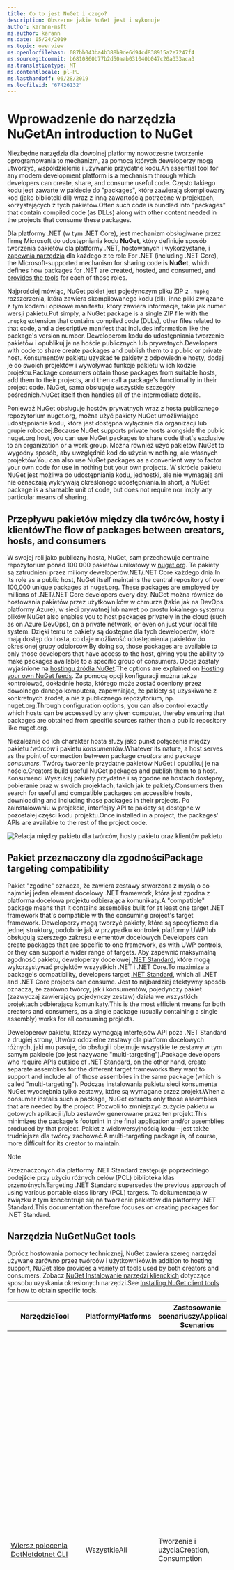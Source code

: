 ```yaml
---
title: Co to jest NuGet i czego?
description: Obszerne jakie NuGet jest i wykonuje
author: karann-msft
ms.author: karann
ms.date: 05/24/2019
ms.topic: overview
ms.openlocfilehash: 087bb043ba4b388b9de6d94cd838915a2e7247f4
ms.sourcegitcommit: b6810860b77b2d50aab031040b047c20a333aca3
ms.translationtype: MT
ms.contentlocale: pl-PL
ms.lasthandoff: 06/28/2019
ms.locfileid: "67426132"
---
```

# <a name="an-introduction-to-nuget"></a><span data-ttu-id="22ffc-103">Wprowadzenie do narzędzia NuGet</span><span class="sxs-lookup"><span data-stu-id="22ffc-103">An introduction to NuGet</span></span>

<span data-ttu-id="22ffc-104">Niezbędne narzędzia dla dowolnej platformy nowoczesne tworzenie oprogramowania to mechanizm, za pomocą których deweloperzy mogą utworzyć, współdzielenie i używanie przydatne kodu.</span><span class="sxs-lookup"><span data-stu-id="22ffc-104">An essential tool for any modern development platform is a mechanism through which developers can create, share, and consume useful code.</span></span> <span data-ttu-id="22ffc-105">Często takiego kodu jest zawarte w pakiecie do "packages", które zawierają skompilowany kod (jako biblioteki dll) wraz z inną zawartością potrzebne w projektach, korzystających z tych pakietów.</span><span class="sxs-lookup"><span data-stu-id="22ffc-105">Often such code is bundled into "packages" that contain compiled code (as DLLs) along with other content needed in the projects that consume these packages.</span></span>

<span data-ttu-id="22ffc-106">Dla platformy .NET (w tym .NET Core), jest mechanizm obsługiwane przez firmę Microsoft do udostępniania kodu **NuGet**, który definiuje sposób tworzenia pakietów dla platformy .NET, hostowanych i wykorzystane, i [zapewnia narzędzia](install-nuget-client-tools.md) dla każdego z te role.</span><span class="sxs-lookup"><span data-stu-id="22ffc-106">For .NET (including .NET Core), the Microsoft-supported mechanism for sharing code is **NuGet**, which defines how packages for .NET are created, hosted, and consumed, and [provides the tools](install-nuget-client-tools.md) for each of those roles.</span></span>

<span data-ttu-id="22ffc-107">Najprościej mówiąc, NuGet pakiet jest pojedynczym pliku ZIP z `.nupkg` rozszerzenia, która zawiera skompilowanego kodu (dll), inne pliki związane z tym kodem i opisowe manifestu, który zawiera informacje, takie jak numer wersji pakietu.</span><span class="sxs-lookup"><span data-stu-id="22ffc-107">Put simply, a NuGet package is a single ZIP file with the `.nupkg` extension that contains compiled code (DLLs), other files related to that code, and a descriptive manifest that includes information like the package's version number.</span></span> <span data-ttu-id="22ffc-108">Deweloperom kodu do udostępniania tworzenie pakietów i opublikuj je na hoście publicznych lub prywatnych.</span><span class="sxs-lookup"><span data-stu-id="22ffc-108">Developers with code to share create packages and publish them to a public or private host.</span></span> <span data-ttu-id="22ffc-109">Konsumentów pakietu uzyskać te pakiety z odpowiednie hosty, dodaj je do swoich projektów i wywoływać funkcje pakietu w ich kodzie projektu.</span><span class="sxs-lookup"><span data-stu-id="22ffc-109">Package consumers obtain those packages from suitable hosts, add them to their projects, and then call a package's functionality in their project code.</span></span> <span data-ttu-id="22ffc-110">NuGet, sama obsługuje wszystkie szczegóły pośrednich.</span><span class="sxs-lookup"><span data-stu-id="22ffc-110">NuGet itself then handles all of the intermediate details.</span></span>

<span data-ttu-id="22ffc-111">Ponieważ NuGet obsługuje hostów prywatnych wraz z hosta publicznego repozytorium nuget.org, można użyć pakiety NuGet umożliwiające udostępnianie kodu, która jest dostępna wyłącznie dla organizacji lub grupie roboczej.</span><span class="sxs-lookup"><span data-stu-id="22ffc-111">Because NuGet supports private hosts alongside the public nuget.org host, you can use NuGet packages to share code that's exclusive to an organization or a work group.</span></span> <span data-ttu-id="22ffc-112">Można również użyć pakietów NuGet to wygodny sposób, aby uwzględnić kod do użycia w nothing, ale własnych projektów.</span><span class="sxs-lookup"><span data-stu-id="22ffc-112">You can also use NuGet packages as a convenient way to factor your own code for use in nothing but your own projects.</span></span> <span data-ttu-id="22ffc-113">W skrócie pakietu NuGet jest możliwa do udostępniania kodu, jednostki, ale nie wymagają ani nie oznaczają wykrywają określonego udostępniania.</span><span class="sxs-lookup"><span data-stu-id="22ffc-113">In short, a NuGet package is a shareable unit of code, but does not require nor imply any particular means of sharing.</span></span>

## <a name="the-flow-of-packages-between-creators-hosts-and-consumers"></a><span data-ttu-id="22ffc-114">Przepływu pakietów między dla twórców, hosty i klientów</span><span class="sxs-lookup"><span data-stu-id="22ffc-114">The flow of packages between creators, hosts, and consumers</span></span>

<span data-ttu-id="22ffc-115">W swojej roli jako publiczny hosta, NuGet, sam przechowuje centralne repozytorium ponad 100 000 pakietów unikatowy w [nuget.org](https://www.nuget.org). Te pakiety są zatrudnieni przez miliony deweloperów.NET/.NET Core każdego dnia.</span><span class="sxs-lookup"><span data-stu-id="22ffc-115">In its role as a public host, NuGet itself maintains the central repository of over 100,000 unique packages at [nuget.org](https://www.nuget.org). These packages are employed by millions of .NET/.NET Core developers every day.</span></span> <span data-ttu-id="22ffc-116">NuGet można również do hostowania pakietów przez użytkowników w chmurze (takie jak na DevOps platformy Azure), w sieci prywatnej lub nawet po prostu lokalnego systemu plików.</span><span class="sxs-lookup"><span data-stu-id="22ffc-116">NuGet also enables you to host packages privately in the cloud (such as on Azure DevOps), on a private network, or even on just your local file system.</span></span> <span data-ttu-id="22ffc-117">Dzięki temu te pakiety są dostępne dla tych deweloperów, które mają dostęp do hosta, co daje możliwość udostępnienia pakietów do określonej grupy odbiorców.</span><span class="sxs-lookup"><span data-stu-id="22ffc-117">By doing so, those packages are available to only those developers that have access to the host, giving you the ability to make packages available to a specific group of consumers.</span></span> <span data-ttu-id="22ffc-118">Opcje zostały wyjaśnione na [hostingu źródła NuGet](hosting-packages/overview.md).</span><span class="sxs-lookup"><span data-stu-id="22ffc-118">The options are explained on [Hosting your own NuGet feeds](hosting-packages/overview.md).</span></span> <span data-ttu-id="22ffc-119">Za pomocą opcji konfiguracji można także kontrolować, dokładnie hosta, którego może zostać oceniony przez dowolnego danego komputera, zapewniając, że pakiety są uzyskiwane z konkretnych źródeł, a nie z publicznego repozytorium, np. nuget.org.</span><span class="sxs-lookup"><span data-stu-id="22ffc-119">Through configuration options, you can also control exactly which hosts can be accessed by any given computer, thereby ensuring that packages are obtained from specific sources rather than a public repository like nuget.org.</span></span>

<span data-ttu-id="22ffc-120">Niezależnie od ich charakter hosta służy jako punkt połączenia między pakietu *twórców* i pakietu *konsumentów*.</span><span class="sxs-lookup"><span data-stu-id="22ffc-120">Whatever its nature, a host serves as the point of connection between package *creators* and package *consumers*.</span></span> <span data-ttu-id="22ffc-121">Twórcy tworzenie przydatne pakietów NuGet i opublikuj je na hoście.</span><span class="sxs-lookup"><span data-stu-id="22ffc-121">Creators build useful NuGet packages and publish them to a host.</span></span> <span data-ttu-id="22ffc-122">Konsumenci Wyszukaj pakiety przydatne i są zgodne na hostach dostępny, pobieranie oraz w swoich projektach, takich jak te pakiety.</span><span class="sxs-lookup"><span data-stu-id="22ffc-122">Consumers then search for useful and compatible packages on accessible hosts, downloading and including those packages in their projects.</span></span> <span data-ttu-id="22ffc-123">Po zainstalowaniu w projekcie, interfejsy API te pakiety są dostępne w pozostałej części kodu projektu.</span><span class="sxs-lookup"><span data-stu-id="22ffc-123">Once installed in a project, the packages' APIs are available to the rest of the project code.</span></span>

![Relacja między pakietu dla twórców, hosty pakietu oraz klientów pakietu](media/nuget-roles.png)

## <a name="package-targeting-compatibility"></a><span data-ttu-id="22ffc-125">Pakiet przeznaczony dla zgodności</span><span class="sxs-lookup"><span data-stu-id="22ffc-125">Package targeting compatibility</span></span>

<span data-ttu-id="22ffc-126">Pakiet "zgodne" oznacza, że zawiera zestawy stworzona z myślą o co najmniej jeden element docelowy .NET framework, która jest zgodna z platforma docelowa projektu odbierająca komunikaty.</span><span class="sxs-lookup"><span data-stu-id="22ffc-126">A "compatible" package means that it contains assemblies built for at least one target .NET framework that's compatible with the consuming project's target framework.</span></span> <span data-ttu-id="22ffc-127">Deweloperzy mogą tworzyć pakiety, które są specyficzne dla jednej struktury, podobnie jak w przypadku kontrolek platformy UWP lub obsługują szerszego zakresu elementów docelowych.</span><span class="sxs-lookup"><span data-stu-id="22ffc-127">Developers can create packages that are specific to one framework, as with UWP controls, or they can support a wider range of targets.</span></span> <span data-ttu-id="22ffc-128">Aby zapewnić maksymalną zgodność pakietu, deweloperzy docelowej [.NET Standard](/dotnet/standard/net-standard), które mogą wykorzystywać projektów wszystkich .NET i .NET Core.</span><span class="sxs-lookup"><span data-stu-id="22ffc-128">To maximize a package's compatibility, developers target [.NET Standard](/dotnet/standard/net-standard), which all .NET and .NET Core projects can consume.</span></span> <span data-ttu-id="22ffc-129">Jest to najbardziej efektywny sposób oznacza, że zarówno twórcy, jak i konsumentów, pojedynczy pakiet (zazwyczaj zawierający pojedynczy zestaw) działa we wszystkich projektach odbierająca komunikaty.</span><span class="sxs-lookup"><span data-stu-id="22ffc-129">This is the most efficient means for both creators and consumers, as a single package (usually containing a single assembly) works for all consuming projects.</span></span>

<span data-ttu-id="22ffc-130">Deweloperów pakietu, którzy wymagają interfejsów API poza .NET Standard z drugiej strony, Utwórz oddzielne zestawy dla platform docelowych różnych, jaki mu pasuje, do obsługi i obejmuje wszystkie te zestawy w tym samym pakiecie (co jest nazywane "multi-targeting").</span><span class="sxs-lookup"><span data-stu-id="22ffc-130">Package developers who require APIs outside of .NET Standard, on the other hand, create separate assemblies for the different target frameworks they want to support and include all of those assemblies in the same package (which is called "multi-targeting").</span></span> <span data-ttu-id="22ffc-131">Podczas instalowania pakietu sieci konsumenta NuGet wyodrębnia tylko zestawy, które są wymagane przez projekt.</span><span class="sxs-lookup"><span data-stu-id="22ffc-131">When a consumer installs such a package, NuGet extracts only those assemblies that are needed by the project.</span></span> <span data-ttu-id="22ffc-132">Pozwoli to zmniejszyć zużycie pakietu w gotowych aplikacji i/lub zestawów generowane przez ten projekt.</span><span class="sxs-lookup"><span data-stu-id="22ffc-132">This minimizes the package's footprint in the final application and/or assemblies produced by that project.</span></span> <span data-ttu-id="22ffc-133">Pakiet z wielowersyjnością kodu – jest także trudniejsze dla twórcy zachować.</span><span class="sxs-lookup"><span data-stu-id="22ffc-133">A multi-targeting package is, of course, more difficult for its creator to maintain.</span></span>

> [!Note]
> <span data-ttu-id="22ffc-134">Przeznaczonych dla platformy .NET Standard zastępuje poprzedniego podejście przy użyciu różnych celów (PCL) biblioteka klas przenośnych.</span><span class="sxs-lookup"><span data-stu-id="22ffc-134">Targeting .NET Standard supersedes the previous approach of using various portable class library (PCL) targets.</span></span> <span data-ttu-id="22ffc-135">Ta dokumentacja w związku z tym koncentruje się na tworzenie pakietów dla platformy .NET Standard.</span><span class="sxs-lookup"><span data-stu-id="22ffc-135">This documentation therefore focuses on creating packages for .NET Standard.</span></span>

## <a name="nuget-tools"></a><span data-ttu-id="22ffc-136">Narzędzia NuGet</span><span class="sxs-lookup"><span data-stu-id="22ffc-136">NuGet tools</span></span>

<span data-ttu-id="22ffc-137">Oprócz hostowania pomocy technicznej, NuGet zawiera szereg narzędzi używane zarówno przez twórców i użytkowników.</span><span class="sxs-lookup"><span data-stu-id="22ffc-137">In addition to hosting support, NuGet also provides a variety of tools used by both creators and consumers.</span></span> <span data-ttu-id="22ffc-138">Zobacz [NuGet Instalowanie narzędzi klienckich](install-nuget-client-tools.md) dotyczące sposobu uzyskania określonych narzędzi.</span><span class="sxs-lookup"><span data-stu-id="22ffc-138">See [Installing NuGet client tools](install-nuget-client-tools.md) for how to obtain specific tools.</span></span>

| <span data-ttu-id="22ffc-139">Narzędzie</span><span class="sxs-lookup"><span data-stu-id="22ffc-139">Tool</span></span> | <span data-ttu-id="22ffc-140">Platformy</span><span class="sxs-lookup"><span data-stu-id="22ffc-140">Platforms</span></span> | <span data-ttu-id="22ffc-141">Zastosowanie scenariuszy</span><span class="sxs-lookup"><span data-stu-id="22ffc-141">Applicable Scenarios</span></span> | <span data-ttu-id="22ffc-142">Opis</span><span class="sxs-lookup"><span data-stu-id="22ffc-142">Description</span></span> |
| --- | --- | --- | --- |
| [<span data-ttu-id="22ffc-143">Wiersz polecenia DotNet</span><span class="sxs-lookup"><span data-stu-id="22ffc-143">dotnet CLI</span></span>](consume-packages/install-use-packages-dotnet-cli.md) | <span data-ttu-id="22ffc-144">Wszystkie</span><span class="sxs-lookup"><span data-stu-id="22ffc-144">All</span></span> | <span data-ttu-id="22ffc-145">Tworzenie i użycia</span><span class="sxs-lookup"><span data-stu-id="22ffc-145">Creation, Consumption</span></span> | <span data-ttu-id="22ffc-146">Narzędzie interfejsu wiersza polecenia dla biblioteki .NET Core i .NET Standard, a dla zestawu SDK stylu projektów środowiska .NET Framework (zobacz [atrybutu zestawu SDK](/dotnet/core/tools/csproj#additions)).</span><span class="sxs-lookup"><span data-stu-id="22ffc-146">CLI tool for .NET Core and .NET Standard libraries, and for SDK-style projects that target .NET Framework (see [SDK attribute](/dotnet/core/tools/csproj#additions)).</span></span> <span data-ttu-id="22ffc-147">Udostępnia pewne interfejs wiersza polecenia NuGet możliwości bezpośrednio w ramach łańcucha narzędzi .NET Core.</span><span class="sxs-lookup"><span data-stu-id="22ffc-147">Provides certain NuGet CLI capabilities directly within the .NET Core tool chain.</span></span> <span data-ttu-id="22ffc-148">Podobnie jak w przypadku interfejsu wiersza polecenia NuGet, wiersz polecenia dotnet nie wchodzi w interakcję z projektów programu Visual Studio.</span><span class="sxs-lookup"><span data-stu-id="22ffc-148">As with the NuGet CLI, the dotnet CLI does not interact with Visual Studio projects.</span></span> |
| [<span data-ttu-id="22ffc-149">Interfejs wiersza polecenia nuget.exe</span><span class="sxs-lookup"><span data-stu-id="22ffc-149">nuget.exe CLI</span></span>](consume-packages/install-use-packages-nuget-cli.md) | <span data-ttu-id="22ffc-150">Wszystkie</span><span class="sxs-lookup"><span data-stu-id="22ffc-150">All</span></span> | <span data-ttu-id="22ffc-151">Tworzenie i użycia</span><span class="sxs-lookup"><span data-stu-id="22ffc-151">Creation, Consumption</span></span> | <span data-ttu-id="22ffc-152">Narzędzie interfejsu wiersza polecenia do bibliotek .NET Framework i projektów innych stylu zestawu SDK, przeznaczonych dla biblioteki .NET Standard.</span><span class="sxs-lookup"><span data-stu-id="22ffc-152">CLI tool for .NET Framework libraries and non-SDK-style projects that target .NET Standard libraries.</span></span> <span data-ttu-id="22ffc-153">Zawiera wszystkie funkcje NuGet, z niektórymi poleceniami zastosowanie konkretnie do pakietu dla twórców, niektóre mające zastosowanie tylko do konsumentów, i inne osoby mające zastosowanie do obu.</span><span class="sxs-lookup"><span data-stu-id="22ffc-153">Provides all NuGet capabilities, with some commands applying specifically to package creators, some applying only to consumers, and others applying to both.</span></span> <span data-ttu-id="22ffc-154">Na przykład pakiet użycia dla twórców `nuget pack` polecenie, aby utworzyć pakiet z różnych zestawów i powiązane pliki, użyj konsumentów pakietu `nuget install` do uwzględnienia pakiety w folderze projektu i wszyscy używa `nuget config` konfiguracji NuGet zmienne.</span><span class="sxs-lookup"><span data-stu-id="22ffc-154">For example, package creators use the `nuget pack` command to create a package from various assemblies and related files, package consumers use `nuget install` to include packages in a project folder, and everyone uses `nuget config` to set NuGet configuration variables.</span></span> <span data-ttu-id="22ffc-155">Jako narzędzie niezależne od platformy interfejs wiersza polecenia NuGet nie wchodzi w interakcję z projektów programu Visual Studio.</span><span class="sxs-lookup"><span data-stu-id="22ffc-155">As a platform-agnostic tool, the NuGet CLI does not interact with Visual Studio projects.</span></span> |
| [<span data-ttu-id="22ffc-156">Konsola menedżera pakietów</span><span class="sxs-lookup"><span data-stu-id="22ffc-156">Package Manager Console</span></span>](tools/package-manager-console.md) | <span data-ttu-id="22ffc-157">Visual Studio Windows</span><span class="sxs-lookup"><span data-stu-id="22ffc-157">Visual Studio on Windows</span></span> | <span data-ttu-id="22ffc-158">Zużycie</span><span class="sxs-lookup"><span data-stu-id="22ffc-158">Consumption</span></span> | <span data-ttu-id="22ffc-159">Udostępnia [poleceń programu PowerShell](tools/Powershell-Reference.md) dotyczące instalowania i zarządzania pakietami w projektach programu Visual Studio.</span><span class="sxs-lookup"><span data-stu-id="22ffc-159">Provides [PowerShell commands](tools/Powershell-Reference.md) for installing and managing packages in Visual Studio projects.</span></span> |
| [<span data-ttu-id="22ffc-160">Interfejs użytkownika menedżera pakietów</span><span class="sxs-lookup"><span data-stu-id="22ffc-160">Package Manager UI</span></span>](tools/package-manager-ui.md) | <span data-ttu-id="22ffc-161">Visual Studio Windows</span><span class="sxs-lookup"><span data-stu-id="22ffc-161">Visual Studio on Windows</span></span> | <span data-ttu-id="22ffc-162">Zużycie</span><span class="sxs-lookup"><span data-stu-id="22ffc-162">Consumption</span></span> | <span data-ttu-id="22ffc-163">Zapewnia łatwy w użyciu interfejsu użytkownika dotyczące instalowania i zarządzania pakietami w projektach programu Visual Studio.</span><span class="sxs-lookup"><span data-stu-id="22ffc-163">Provides an easy-to-use UI for installing and managing packages in Visual Studio projects.</span></span> |
| [<span data-ttu-id="22ffc-164">Zarządzanie NuGet interfejsu użytkownika</span><span class="sxs-lookup"><span data-stu-id="22ffc-164">Manage NuGet UI</span></span>](/visualstudio/mac/nuget-walkthrough) | <span data-ttu-id="22ffc-165">Visual Studio for Mac</span><span class="sxs-lookup"><span data-stu-id="22ffc-165">Visual Studio for Mac</span></span> | <span data-ttu-id="22ffc-166">Zużycie</span><span class="sxs-lookup"><span data-stu-id="22ffc-166">Consumption</span></span> | <span data-ttu-id="22ffc-167">Zapewniają łatwy w użyciu interfejsu użytkownika dotyczące instalowania i zarządzania pakietami w programie Visual Studio dla komputerów Mac projektów.</span><span class="sxs-lookup"><span data-stu-id="22ffc-167">Provide an easy-to-use UI for installing and managing packages in Visual Studio for Mac projects.</span></span> |
| [<span data-ttu-id="22ffc-168">MSBuild</span><span class="sxs-lookup"><span data-stu-id="22ffc-168">MSBuild</span></span>](reference/msbuild-targets.md) | <span data-ttu-id="22ffc-169">Windows</span><span class="sxs-lookup"><span data-stu-id="22ffc-169">Windows</span></span> | <span data-ttu-id="22ffc-170">Tworzenie i użycia</span><span class="sxs-lookup"><span data-stu-id="22ffc-170">Creation, Consumption</span></span> | <span data-ttu-id="22ffc-171">Umożliwia tworzenie pakietów i przywrócenia pakietów, używany w projekcie bezpośrednio za pomocą łańcucha narzędzi programu MSBuild.</span><span class="sxs-lookup"><span data-stu-id="22ffc-171">Provides the ability to create packages and restore packages used in a project directly through the MSBuild tool chain.</span></span> |

<span data-ttu-id="22ffc-172">Jak widać, narzędzia NuGet, z którymi pracujesz znacznie zależeć od tego, czy tworzysz, wykorzystywanie czy Publikowanie pakietów i platformy, na którym pracujesz.</span><span class="sxs-lookup"><span data-stu-id="22ffc-172">As you can see, the NuGet tools you work with depend greatly on whether you're creating, consuming, or publishing packages, and the platform on which you're working.</span></span> <span data-ttu-id="22ffc-173">Pakiet dla twórców zazwyczaj są to również konsumentów, ponieważ są one oparte na funkcji, znajdującą się w innych pakietach NuGet.</span><span class="sxs-lookup"><span data-stu-id="22ffc-173">Package creators are typically also consumers, as they build on top of functionality that exists in other NuGet packages.</span></span> <span data-ttu-id="22ffc-174">I pakiety, oczywiście, mogą z kolei zależeć od nadal.</span><span class="sxs-lookup"><span data-stu-id="22ffc-174">And those packages, of course, may in turn depend on still others.</span></span>

<span data-ttu-id="22ffc-175">Aby uzyskać więcej informacji, rozpoczynać się [przepływ pracy tworzenia pakietu](create-packages/Overview-and-Workflow.md) i [przepływ pracy zużyciu pakietu](consume-packages/Overview-and-Workflow.md) artykułów.</span><span class="sxs-lookup"><span data-stu-id="22ffc-175">For more information, start with the [Package creation workflow](create-packages/Overview-and-Workflow.md) and [Package consumption workflow](consume-packages/Overview-and-Workflow.md) articles.</span></span>

## <a name="managing-dependencies"></a><span data-ttu-id="22ffc-176">Zarządzanie zależnościami</span><span class="sxs-lookup"><span data-stu-id="22ffc-176">Managing dependencies</span></span>

<span data-ttu-id="22ffc-177">Umożliwia łatwe tworzenie we współpracy z innymi jest jednym z najbardziej zaawansowanych funkcji systemu zarządzania pakietami.</span><span class="sxs-lookup"><span data-stu-id="22ffc-177">The ability to easily build on the work of others is one of most powerful features of a package management system.</span></span> <span data-ttu-id="22ffc-178">W związku z tym większość co to jest NuGet zarządza tym drzewo zależności lub "wykresu" w imieniu projektu.</span><span class="sxs-lookup"><span data-stu-id="22ffc-178">Accordingly, much of what NuGet does is managing that dependency tree or "graph" on behalf of a project.</span></span> <span data-ttu-id="22ffc-179">Był wyświetlany, możesz muszą dotyczyć jedynie samodzielnie za pomocą tych pakietów, których używasz bezpośrednio w projekcie.</span><span class="sxs-lookup"><span data-stu-id="22ffc-179">Simply said, you need only concern yourself with those packages that you're directly using in a project.</span></span> <span data-ttu-id="22ffc-180">Jeśli wykorzystasz żadnych pakietów, tych samych innych pakietów, (które mogą z kolei korzystać nadal inne osoby), NuGet zajmuje się tych zależności niskiego poziomu.</span><span class="sxs-lookup"><span data-stu-id="22ffc-180">If any of those packages themselves consume other packages (which can, in turn, consume still others), NuGet takes care of all those down-level dependencies.</span></span>

<span data-ttu-id="22ffc-181">Na poniższej ilustracji przedstawiono projekt, który jest zależny od pięciu pakietów, które z kolei zależeć od wielu innych.</span><span class="sxs-lookup"><span data-stu-id="22ffc-181">The following image shows a project that depends on five packages, which in turn depend on a number of others.</span></span>

![Przykładowy Graf zależności NuGet dla projektu platformy .NET](media/dependency-graph.png)

<span data-ttu-id="22ffc-183">Należy zauważyć, że niektóre pakiety pojawić się wiele razy w wykresie zależności.</span><span class="sxs-lookup"><span data-stu-id="22ffc-183">Notice that some packages appear multiple times in the dependency graph.</span></span> <span data-ttu-id="22ffc-184">Na przykład istnieją trzy różne osoby korzystające z pakietu B, a każdy odbiorca może również określić inną wersję tego pakietu (niewyświetlany).</span><span class="sxs-lookup"><span data-stu-id="22ffc-184">For example, there are three different consumers of package B, and each consumer might also specify a different version for that package (not shown).</span></span> <span data-ttu-id="22ffc-185">To jest wystąpieniem typowe, szczególnie w przypadku powszechnie używane pakiety.</span><span class="sxs-lookup"><span data-stu-id="22ffc-185">This is a common occurrence, especially for widely-used packages.</span></span> <span data-ttu-id="22ffc-186">NuGet szczęście wykonuje trudną pracę w dokładnie którą wersję pakietu B spełnia wszyscy odbiorcy.</span><span class="sxs-lookup"><span data-stu-id="22ffc-186">NuGet fortunately does all the hard work to determine exactly which version of package B satisfies all consumers.</span></span> <span data-ttu-id="22ffc-187">NuGet następnie działa tak samo dla wszystkich innych pakietów, niezależnie od tego, jak głęboką wykres zależności.</span><span class="sxs-lookup"><span data-stu-id="22ffc-187">NuGet then does the same for all other packages, no matter how deep the dependency graph.</span></span>

<span data-ttu-id="22ffc-188">Aby uzyskać szczegółowe informacje na temat jak NuGet wykonuje tę usługę, zobacz [rozpoznawania zależności](consume-packages/dependency-resolution.md).</span><span class="sxs-lookup"><span data-stu-id="22ffc-188">For more details on how NuGet performs this service, see [Dependency resolution](consume-packages/dependency-resolution.md).</span></span>

## <a name="tracking-references-and-restoring-packages"></a><span data-ttu-id="22ffc-189">Śledzenie odwołań i przywracanie pakietów</span><span class="sxs-lookup"><span data-stu-id="22ffc-189">Tracking references and restoring packages</span></span>

<span data-ttu-id="22ffc-190">Ponieważ projekty można łatwo przenosić między komputerami deweloperów, poziomie repozytoriów kontroli źródła, serwery kompilacji i itp., wysoce niepraktycznie jest zapewnienie binarne zestawy pakietów NuGet bezpośrednio powiązany z projektem.</span><span class="sxs-lookup"><span data-stu-id="22ffc-190">Because projects can easily move between developer computers, source control repositories, build servers, and so forth, it's highly impractical to keep the binary assemblies of NuGet packages directly bound to a project.</span></span> <span data-ttu-id="22ffc-191">Ten sposób będzie każdej kopii projektu niepotrzebnie przeglądarek (i tym samym utratę miejsca w poziomie repozytoriów kontroli źródła).</span><span class="sxs-lookup"><span data-stu-id="22ffc-191">Doing so would make each copy of the project unnecessarily bloated (and thereby waste space in source control repositories).</span></span> <span data-ttu-id="22ffc-192">On również zwiększyłoby bardzo trudne zaktualizować pliki binarne pakietu do nowszych wersji, ponieważ miałoby aktualizacje mają być stosowane we wszystkich kopii projektu.</span><span class="sxs-lookup"><span data-stu-id="22ffc-192">It would also make it very difficult to update package binaries to newer versions as updates would have to be applied across all copies of the project.</span></span>

<span data-ttu-id="22ffc-193">NuGet przechowuje zamiast tego prostego listą odwołań do pakietów, od których zależy od projektu, łącznie z zależności najwyższego poziomu i niskiego poziomu.</span><span class="sxs-lookup"><span data-stu-id="22ffc-193">NuGet instead maintains a simple reference list of the packages upon which a project depends, including both top-level and down-level dependencies.</span></span> <span data-ttu-id="22ffc-194">Oznacza to, że zawsze, gdy zainstalujesz pakiet z niektórych hosta do projektu NuGet rejestruje identyfikator pakietu i numeru wersji na liście odwołania.</span><span class="sxs-lookup"><span data-stu-id="22ffc-194">That is, whenever you install a package from some host into a project, NuGet records the package identifier and version number in the reference list.</span></span> <span data-ttu-id="22ffc-195">(Odinstalowywanie pakietu, oczywiście, usuwa ją z listy.) NuGet następnie udostępnia środki do przywrócenia wszystkich przywoływanych pakietów na żądanie, zgodnie z opisem na [Przywracanie pakietu](consume-packages/package-restore.md).</span><span class="sxs-lookup"><span data-stu-id="22ffc-195">(Uninstalling a package, of course, removes it from the list.) NuGet then provides a means to restore all referenced packages upon request, as described on [Package restore](consume-packages/package-restore.md).</span></span>

![Lista odwołań NuGet jest tworzona w instalacji pakietu aktualizacji i może służyć do przywrócenia pakietów w innym miejscu](media/nuget-restore.png)

<span data-ttu-id="22ffc-197">Za pomocą tylko listę odwołań NuGet ponownie zainstalować&mdash;oznacza to, *przywrócić*&mdash;wszystkie te pakiety z publiczne i prywatne hostów dowolnym później.</span><span class="sxs-lookup"><span data-stu-id="22ffc-197">With only the reference list, NuGet can then reinstall&mdash;that is, *restore*&mdash;all of those packages from public and/or private hosts at any later time.</span></span> <span data-ttu-id="22ffc-198">Jeśli zobowiążą się projekt do kontroli źródła lub udostępnianie w inny sposób, obejmują tylko listę odwołań i Wyklucz wszystkie pliki binarne pakietu (zobacz [pakiety i kontrola źródła](consume-packages/packages-and-source-control.md).)</span><span class="sxs-lookup"><span data-stu-id="22ffc-198">When committing a project to source control, or sharing it in some other way, you include only the reference list and exclude any package binaries (see [Packages and source control](consume-packages/packages-and-source-control.md).)</span></span>

<span data-ttu-id="22ffc-199">Komputer, który otrzyma projektu, takich jak serwer kompilacji, uzyskując kopię projektu jako część systemu automatycznego wdrażania, po prostu pyta, czy rozszerzenie NuGet, aby przywrócić zależności zawsze wtedy, gdy zajdzie taka potrzeba.</span><span class="sxs-lookup"><span data-stu-id="22ffc-199">The computer that receives a project, such as a build server obtaining a copy of the project as part of an automated deployment system, simply asks NuGet to restore dependencies whenever they're needed.</span></span> <span data-ttu-id="22ffc-200">Tworzenie systemów, takich jak DevOps platformy Azure zawierają opis etapów "Przywracanie pakietów NuGet", w tym celu dokładne.</span><span class="sxs-lookup"><span data-stu-id="22ffc-200">Build systems like Azure DevOps provide "NuGet restore" steps for this exact purpose.</span></span> <span data-ttu-id="22ffc-201">Podobnie, gdy deweloperzy uzyskać kopię projektu (tak jak podczas klonowania repozytorium), wywołują polecenia podobnego `nuget restore` (interfejs wiersza polecenia NuGet), `dotnet restore` (wiersz polecenia dotnet), lub `Install-Package` (Konsola Menedżera pakietów), aby uzyskać niezbędne pakiety.</span><span class="sxs-lookup"><span data-stu-id="22ffc-201">Similarly, when developers obtain a copy of a project (as when cloning a repository), they can invoke command like `nuget restore` (NuGet CLI), `dotnet restore` (dotnet CLI), or `Install-Package` (Package Manager Console) to obtain all the necessary packages.</span></span> <span data-ttu-id="22ffc-202">Podczas kompilowania projektu ze swojej strony w programie Visual Studio automatycznie przywraca pakietów (pod warunkiem, że automatycznego przywracania jest włączona, zgodnie z opisem na [Przywracanie pakietu](consume-packages/package-restore.md)).</span><span class="sxs-lookup"><span data-stu-id="22ffc-202">Visual Studio, for its part, automatically restores packages when building a project (provided that automatic restore is enabled, as described on [Package restore](consume-packages/package-restore.md)).</span></span>

<span data-ttu-id="22ffc-203">Wyraźnie widać następnie podstawową rolą NuGet, których dotyczy to deweloperom utrzymuje tę listę odwołań w imieniu projektu i umożliwianie efektywnie przywracania (i zaktualizować) te pakiety do którego istnieje odwołanie.</span><span class="sxs-lookup"><span data-stu-id="22ffc-203">Clearly, then, NuGet's primary role where developers are concerned is maintaining that reference list on behalf of your project and providing the means to efficiently restore (and update) those referenced packages.</span></span> <span data-ttu-id="22ffc-204">Ta lista jest przechowywana w jednej z dwóch *pakietu zarządzania formaty*, zgodnie z ich wywołania:</span><span class="sxs-lookup"><span data-stu-id="22ffc-204">This list is maintained in one of two *package management formats*, as they're called:</span></span>

- <span data-ttu-id="22ffc-205">[PackageReference](consume-packages/package-references-in-project-files.md) (lub "odwołania do w plikach projektu pakietu") | *(NuGet 4.0 +)* utrzymuje listę zależności najwyższego poziomu projektu, bezpośrednio w pliku projektu, więc ten sam plik jest potrzebny.</span><span class="sxs-lookup"><span data-stu-id="22ffc-205">[PackageReference](consume-packages/package-references-in-project-files.md) (or "package references in project files") | *(NuGet 4.0+)* Maintains a list of a project's top-level dependencies directly within the project file, so no separate file is needed.</span></span> <span data-ttu-id="22ffc-206">Skojarzony plik `obj/project.assets.json`, jest generowana dynamicznie zarządzać ogólną wykres zależności pakietów, do których projekt używa wraz ze wszystkimi zależnościami niskiego poziomu.</span><span class="sxs-lookup"><span data-stu-id="22ffc-206">An associated file, `obj/project.assets.json`, is dynamically generated to manage the overall dependency graph of the packages that a project uses along with all down-level dependencies.</span></span> <span data-ttu-id="22ffc-207">PackageReference jest zawsze używana w projektach .NET Core.</span><span class="sxs-lookup"><span data-stu-id="22ffc-207">PackageReference is always used by .NET Core projects.</span></span>

- <span data-ttu-id="22ffc-208">[`packages.config`](reference/packages-config.md): *(NuGet 1.0 +)*  Pliku XML, który zawiera płaską listę wszystkich zależności w projekcie, w tym zależności innych zainstalowanych pakietów.</span><span class="sxs-lookup"><span data-stu-id="22ffc-208">[`packages.config`](reference/packages-config.md): *(NuGet 1.0+)* An XML file that maintains a flat list of all dependencies in the project, including the dependencies of other installed packages.</span></span> <span data-ttu-id="22ffc-209">Zainstalowane lub przywróconej pakiety są przechowywane w `packages` folderu.</span><span class="sxs-lookup"><span data-stu-id="22ffc-209">Installed or restored packages are stored in a `packages` folder.</span></span>

<span data-ttu-id="22ffc-210">Format pakietu zarządzania są stosowane w żadnym konkretnym projektem zależy od tego, typ projektu i dostępnej wersji NuGet (i/lub programu Visual Studio).</span><span class="sxs-lookup"><span data-stu-id="22ffc-210">Which package management format is employed in any given project depends on the project type, and the available version of NuGet (and/or Visual Studio).</span></span> <span data-ttu-id="22ffc-211">Aby sprawdzić, jakiego formatu jest używany, po prostu wyszukaj `packages.config` w katalogu głównym projektu po zainstalowaniu pierwszego pakietu.</span><span class="sxs-lookup"><span data-stu-id="22ffc-211">To check what format is being used, simply look for `packages.config` in the project root after installing your first package.</span></span> <span data-ttu-id="22ffc-212">Jeśli nie masz tego pliku, poszukaj w pliku projektu bezpośrednio do \<PackageReference\> elementu.</span><span class="sxs-lookup"><span data-stu-id="22ffc-212">If you don't have that file, look in the project file directly for a \<PackageReference\> element.</span></span>

<span data-ttu-id="22ffc-213">Jeśli masz do wyboru, zaleca się przy użyciu funkcji PackageReference.</span><span class="sxs-lookup"><span data-stu-id="22ffc-213">When you have a choice, we recommend using PackageReference.</span></span> <span data-ttu-id="22ffc-214">`packages.config` jest utrzymywana ze względu na starsze celów i nie podlega już aktywnie.</span><span class="sxs-lookup"><span data-stu-id="22ffc-214">`packages.config` is maintained for legacy purposes and is no longer under active development.</span></span>

> [!Tip]
> <span data-ttu-id="22ffc-215">Różne `nuget.exe` polecenia interfejsu wiersza polecenia, takie jak `nuget install`, nie należy automatycznie dodawać pakietu do listy odwołania.</span><span class="sxs-lookup"><span data-stu-id="22ffc-215">Various `nuget.exe` CLI commands, like `nuget install`, do not automatically add the package to the reference list.</span></span> <span data-ttu-id="22ffc-216">Lista jest aktualizowana podczas instalowania pakietu przy użyciu Menedżera pakietów Visual Studio (interfejsu użytkownika lub konsolę) i za pomocą `dotnet.exe` interfejsu wiersza polecenia.</span><span class="sxs-lookup"><span data-stu-id="22ffc-216">The list is updated when installing a package with the Visual Studio Package Manager (UI or Console), and with `dotnet.exe` CLI.</span></span>

## <a name="what-else-does-nuget-do"></a><span data-ttu-id="22ffc-217">Do czego służy else NuGet?</span><span class="sxs-lookup"><span data-stu-id="22ffc-217">What else does NuGet do?</span></span>

<span data-ttu-id="22ffc-218">Do tej pory wyjaśniono następujące właściwości pakietu nuget:</span><span class="sxs-lookup"><span data-stu-id="22ffc-218">So far you've learned the following characteristics of NuGet:</span></span>

- <span data-ttu-id="22ffc-219">NuGet zapewnia repozytorium nuget.org centralnej, korzystając z pomocy technicznej do hostowania prywatnych.</span><span class="sxs-lookup"><span data-stu-id="22ffc-219">NuGet provides the central nuget.org repository with support for private hosting.</span></span>
- <span data-ttu-id="22ffc-220">NuGet oferuje deweloperom narzędzia potrzebne do tworzenia, publikowania i używania pakietów.</span><span class="sxs-lookup"><span data-stu-id="22ffc-220">NuGet provides the tools developers need for creating, publishing, and consuming packages.</span></span>
- <span data-ttu-id="22ffc-221">Co najważniejsze NuGet przechowuje listą odwołań do pakietów używanych w projekcie i zdolność do przywracania i aktualizacji tych pakietów z tej listy.</span><span class="sxs-lookup"><span data-stu-id="22ffc-221">Most importantly, NuGet maintains a reference list of packages used in a project and the ability to restore and update those packages from that list.</span></span>

<span data-ttu-id="22ffc-222">Aby wprowadzić te procesy pracować wydajnie, NuGet wykonuje niektóre optymalizacje w tle.</span><span class="sxs-lookup"><span data-stu-id="22ffc-222">To make these processes work efficiently, NuGet does some behind-the-scenes optimizations.</span></span> <span data-ttu-id="22ffc-223">W szczególności NuGet zarządza pamięcią podręczną pakietu oraz folder globalnymi pakietami instalacji skrótów i jego ponowna instalacja.</span><span class="sxs-lookup"><span data-stu-id="22ffc-223">Most notably, NuGet manages a package cache and a global packages folder to shortcut installation and reinstallation.</span></span> <span data-ttu-id="22ffc-224">Pamięć podręczna unika się pobieranie pakietu, która jest już zainstalowana na komputerze.</span><span class="sxs-lookup"><span data-stu-id="22ffc-224">The cache avoids downloading a package that's already been installed on the machine.</span></span> <span data-ttu-id="22ffc-225">Folder globalnymi pakietami umożliwia wielu projektów udostępnić ten sam zainstalowanego pakietu NuGet całkowitego rozmiaru na komputerze, zmniejszając w ten sposób.</span><span class="sxs-lookup"><span data-stu-id="22ffc-225">The global packages folder allows multiple projects to share the same installed package, thereby reducing NuGet's overall footprint on the computer.</span></span> <span data-ttu-id="22ffc-226">Pamięć podręczną i folder globalnymi pakietami są także bardzo pomocne jest często Przywracanie większej liczby pakietów, jak na serwerze kompilacji.</span><span class="sxs-lookup"><span data-stu-id="22ffc-226">The cache and global packages folder are also very helpful when you're frequently restoring a larger number of packages, as on a build server.</span></span> <span data-ttu-id="22ffc-227">Aby uzyskać szczegółowe informacje na temat tych mechanizmów, zobacz [Zarządzanie globalnymi pakietami i folderami pamięci podręcznej](consume-packages/managing-the-global-packages-and-cache-folders.md).</span><span class="sxs-lookup"><span data-stu-id="22ffc-227">For more details on these mechanisms, see [Managing the global packages and cache folders](consume-packages/managing-the-global-packages-and-cache-folders.md).</span></span>

<span data-ttu-id="22ffc-228">W ramach pojedynczego projektu NuGet zarządza wykres zależności ogólną ponownie obejmuje rozpoznawanie wiele odwołań do różnych wersji tego samego pakietu.</span><span class="sxs-lookup"><span data-stu-id="22ffc-228">Within an individual project, NuGet manages the overall dependency graph, which again includes resolving multiple references to different versions of the same package.</span></span> <span data-ttu-id="22ffc-229">Jest to dość często, że projekt ma zależność na co najmniej jeden pakiet, że same mają ten sam zależności.</span><span class="sxs-lookup"><span data-stu-id="22ffc-229">It's quite common that a project takes a dependency on one or more packages that themselves have the same dependencies.</span></span> <span data-ttu-id="22ffc-230">Niektóre z najbardziej przydatnych pakiety narzędzia w witrynie nuget.org zatrudnionych przez wiele innych pakietów.</span><span class="sxs-lookup"><span data-stu-id="22ffc-230">Some of the most useful utility packages on nuget.org are employed by many other packages.</span></span> <span data-ttu-id="22ffc-231">Na wykresie całego zależności, można łatwo musisz dziesięć różne odwołania do innej wersji tego samego pakietu.</span><span class="sxs-lookup"><span data-stu-id="22ffc-231">In the entire dependency graph, then, you could easily have ten different references to different versions of the same package.</span></span> <span data-ttu-id="22ffc-232">Aby uniknąć wprowadzenia wielu wersji tego pakietu w samej aplikacji, NuGet sortuje limit jednej wersji mogą być używane przez wszystkich użytkowników.</span><span class="sxs-lookup"><span data-stu-id="22ffc-232">To avoid bringing multiple versions of that package into the application itself, NuGet sorts out which single version can be used by all consumers.</span></span> <span data-ttu-id="22ffc-233">(Aby uzyskać więcej informacji, zobacz [rozpoznawania zależności](consume-packages/dependency-resolution.md).)</span><span class="sxs-lookup"><span data-stu-id="22ffc-233">(For more information, see [Dependency Resolution](consume-packages/dependency-resolution.md).)</span></span>

<span data-ttu-id="22ffc-234">Poza tym, NuGet zachowuje wszystkie specyfikacje, które są związane z strukturze pakietów (łącznie z [lokalizacji](create-packages/creating-localized-packages.md) i [symbole debugowania](create-packages/symbol-packages.md)) i jak są przywoływane (w tym [ zakresów wersji](reference/package-versioning.md#version-ranges-and-wildcards) i [wersje wstępne](create-packages/prerelease-packages.md).) NuGet także udostępnia różne interfejsy API pracować programowo z jego usług i zapewnia obsługę dla deweloperów, którzy szablony projektów i rozszerzenia programu Visual Studio.</span><span class="sxs-lookup"><span data-stu-id="22ffc-234">Beyond that, NuGet maintains all the specifications related to how packages are structured (including [localization](create-packages/creating-localized-packages.md) and [debug symbols](create-packages/symbol-packages.md)) and how they are referenced (including [version ranges](reference/package-versioning.md#version-ranges-and-wildcards) and [pre-release versions](create-packages/prerelease-packages.md).) NuGet also provides various APIs to work with its services programmatically, and provides support for developers who write Visual Studio extensions and project templates.</span></span>

<span data-ttu-id="22ffc-235">Poświęć chwilę, aby przejrzeć spis treści dla tej dokumentacji, a zobaczysz wszystkie te funkcje reprezentowane, oraz informacje o wersji sięga do początku NuGet.</span><span class="sxs-lookup"><span data-stu-id="22ffc-235">Take a moment to browse the table of contents for this documentation, and you see all of these capabilities represented there, along with release notes dating back to NuGet's beginnings.</span></span>

## <a name="comments-contributions-and-issues"></a><span data-ttu-id="22ffc-236">Komentarze, wkładu i zagadnienia</span><span class="sxs-lookup"><span data-stu-id="22ffc-236">Comments, contributions, and issues</span></span>

<span data-ttu-id="22ffc-237">Na koniec znacznie zachęcamy komentarze i wkładu do niniejszej dokumentacji&mdash;po prostu wybierz opcję **opinii** i **Edytuj** poleceń u góry dowolnej strony lub odwiedź [docs repozytorium](https://github.com/NuGet/docs.microsoft.com-nuget/) i [Lista problemów docs](https://github.com/NuGet/docs.microsoft.com-nuget/issues) w witrynie GitHub.</span><span class="sxs-lookup"><span data-stu-id="22ffc-237">Finally, we very much welcome comments and contributions to this documentation&mdash;just select the **Feedback** and **Edit** commands on the top of any page, or visit the [docs repository](https://github.com/NuGet/docs.microsoft.com-nuget/) and [docs issue list](https://github.com/NuGet/docs.microsoft.com-nuget/issues) on GitHub.</span></span>

<span data-ttu-id="22ffc-238">Zachęcamy także wkład w NuGet, sama za pośrednictwem jego [różnych repozytoriów GitHub](https://github.com/NuGet/Home); Problemy z NuGet można znaleźć na [ https://github.com/NuGet/home/issues ](https://github.com/NuGet/home/issues).</span><span class="sxs-lookup"><span data-stu-id="22ffc-238">We also welcome contributions to NuGet itself through its [various GitHub repositories](https://github.com/NuGet/Home); NuGet issues can be found on [https://github.com/NuGet/home/issues](https://github.com/NuGet/home/issues).</span></span>

<span data-ttu-id="22ffc-239">Sprawi NuGet!</span><span class="sxs-lookup"><span data-stu-id="22ffc-239">Enjoy your NuGet experience!</span></span>
